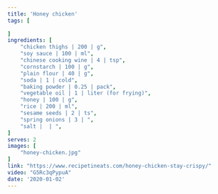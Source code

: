 ```yaml
---
title: 'Honey chicken'
tags: [
    
]
ingredients: [
    "chicken thighs | 200 | g",
    "soy sauce | 100 | ml",
    "chinese cooking wine | 4 | tsp",
    "cornstarch | 100 | g",
    "plain flour | 40 | g",
    "soda | 1 | cold",
    "baking powder | 0.25 | pack",
    "vegetable oil | 1 | liter (for frying)",
    "honey | 100 | g",
    "rice | 200 | ml",
    "sesame seeds | 2 | ts",
    "spring onions | 3 | ",
    "salt |  | ",
]
serves: 2
images: [
    "honey-chicken.jpg"
]
link: "https://www.recipetineats.com/honey-chicken-stay-crispy/"
video: "G5Rc3qPypuA"
date: '2020-01-02'
---
```


